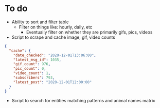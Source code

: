 # To do
- Ability to sort and filter table
  - Filter on things like: hourly, daily, etc
    - Eventually filter on whether they are primarily gifs, pics, videos
- Script to scrape and cache image, gif, video counts
```json
{
  "cache": {
    "date_checked": "2020-12-01T13:06:00",
    "latest_msg_id": 1035,
    "gif_count": 976,
    "pic_count": 0,
    "video_count": 1,
    "subscribers": 793,
    "latest_post": "2020-12-01T12:00:00"
  }
}
```
- Script to search for entities matching patterns and animal names matrix
